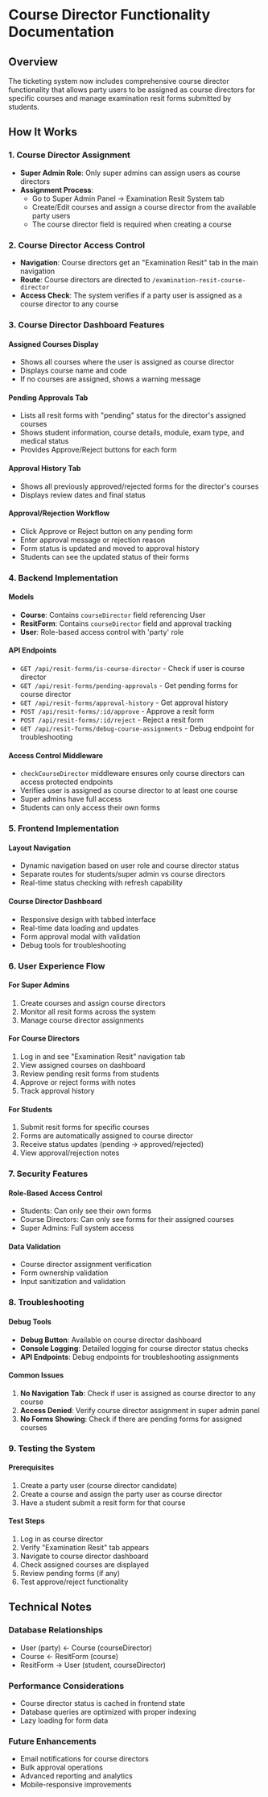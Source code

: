 # Course Director Functionality Documentation

## Overview
The ticketing system now includes comprehensive course director functionality that allows party users to be assigned as course directors for specific courses and manage examination resit forms submitted by students.

## How It Works

### 1. Course Director Assignment
- **Super Admin Role**: Only super admins can assign users as course directors
- **Assignment Process**: 
  - Go to Super Admin Panel → Examination Resit System tab
  - Create/Edit courses and assign a course director from the available party users
  - The course director field is required when creating a course

### 2. Course Director Access Control
- **Navigation**: Course directors get an "Examination Resit" tab in the main navigation
- **Route**: Course directors are directed to `/examination-resit-course-director`
- **Access Check**: The system verifies if a party user is assigned as a course director to any course

### 3. Course Director Dashboard Features

#### Assigned Courses Display
- Shows all courses where the user is assigned as course director
- Displays course name and code
- If no courses are assigned, shows a warning message

#### Pending Approvals Tab
- Lists all resit forms with "pending" status for the director's assigned courses
- Shows student information, course details, module, exam type, and medical status
- Provides Approve/Reject buttons for each form

#### Approval History Tab
- Shows all previously approved/rejected forms for the director's courses
- Displays review dates and final status

#### Approval/Rejection Workflow
- Click Approve or Reject button on any pending form
- Enter approval message or rejection reason
- Form status is updated and moved to approval history
- Students can see the updated status of their forms

### 4. Backend Implementation

#### Models
- **Course**: Contains `courseDirector` field referencing User
- **ResitForm**: Contains `courseDirector` field and approval tracking
- **User**: Role-based access control with 'party' role

#### API Endpoints
- `GET /api/resit-forms/is-course-director` - Check if user is course director
- `GET /api/resit-forms/pending-approvals` - Get pending forms for course director
- `GET /api/resit-forms/approval-history` - Get approval history
- `POST /api/resit-forms/:id/approve` - Approve a resit form
- `POST /api/resit-forms/:id/reject` - Reject a resit form
- `GET /api/resit-forms/debug-course-assignments` - Debug endpoint for troubleshooting

#### Access Control Middleware
- `checkCourseDirector` middleware ensures only course directors can access protected endpoints
- Verifies user is assigned as course director to at least one course
- Super admins have full access
- Students can only access their own forms

### 5. Frontend Implementation

#### Layout Navigation
- Dynamic navigation based on user role and course director status
- Separate routes for students/super admin vs course directors
- Real-time status checking with refresh capability

#### Course Director Dashboard
- Responsive design with tabbed interface
- Real-time data loading and updates
- Form approval modal with validation
- Debug tools for troubleshooting

### 6. User Experience Flow

#### For Super Admins
1. Create courses and assign course directors
2. Monitor all resit forms across the system
3. Manage course director assignments

#### For Course Directors
1. Log in and see "Examination Resit" navigation tab
2. View assigned courses on dashboard
3. Review pending resit forms from students
4. Approve or reject forms with notes
5. Track approval history

#### For Students
1. Submit resit forms for specific courses
2. Forms are automatically assigned to course director
3. Receive status updates (pending → approved/rejected)
4. View approval/rejection notes

### 7. Security Features

#### Role-Based Access Control
- Students: Can only see their own forms
- Course Directors: Can only see forms for their assigned courses
- Super Admins: Full system access

#### Data Validation
- Course director assignment verification
- Form ownership validation
- Input sanitization and validation

### 8. Troubleshooting

#### Debug Tools
- **Debug Button**: Available on course director dashboard
- **Console Logging**: Detailed logging for course director status checks
- **API Endpoints**: Debug endpoints for troubleshooting assignments

#### Common Issues
1. **No Navigation Tab**: Check if user is assigned as course director to any course
2. **Access Denied**: Verify course director assignment in super admin panel
3. **No Forms Showing**: Check if there are pending forms for assigned courses

### 9. Testing the System

#### Prerequisites
1. Create a party user (course director candidate)
2. Create a course and assign the party user as course director
3. Have a student submit a resit form for that course

#### Test Steps
1. Log in as course director
2. Verify "Examination Resit" tab appears
3. Navigate to course director dashboard
4. Check assigned courses are displayed
5. Review pending forms (if any)
6. Test approve/reject functionality

## Technical Notes

### Database Relationships
- User (party) ← Course (courseDirector)
- Course ← ResitForm (course)
- ResitForm → User (student, courseDirector)

### Performance Considerations
- Course director status is cached in frontend state
- Database queries are optimized with proper indexing
- Lazy loading for form data

### Future Enhancements
- Email notifications for course directors
- Bulk approval operations
- Advanced reporting and analytics
- Mobile-responsive improvements


